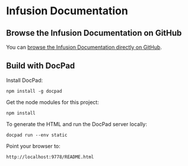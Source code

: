 Infusion Documentation
======================

Browse the Infusion Documentation on GitHub
-------------------------------------------

You can [browse the Infusion Documentation directly on GitHub](src/documents).

Build with DocPad
-----------------

Install DocPad:

```
npm install -g docpad
```

Get the node modules for this project:

```
npm install
```

To generate the HTML and run the DocPad server locally:

```
docpad run --env static
```

Point your browser to:

```
http://localhost:9778/README.html
```
